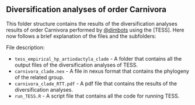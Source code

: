 Diversification analyses of order Carnivora
--------------

This folder structure contains the results of the diversification analyses results of order Carnivora
performed by [@dimbots](http://github.com/dimbots) using the [TESS].
Here now follows a brief explanation of the files and the subfolders:

File description:

- `tess_empirical_hp_artiodactyla_clade` - A folder that contains all the output files of the diversification analyses of TESS.
- `carnivora_clade.nex` - A file in nexus format that contains the phylogeny of the related group.
- `carnivora_clade_RTT.pdf` - A pdf file that contains the results of the diversification analyses.
- `run_TESS.R` - A script file that contains all the code for running TESS.
